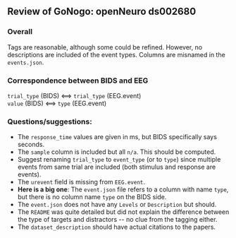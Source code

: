 ## Review of GoNogo:  openNeuro ds002680

### Overall
Tags are reasonable, although some could be refined.
However, no descriptions are included of the event types.
Columns are misnamed in the `events.json`.

### Correspondence between BIDS and EEG
`trial_type` (BIDS) <==> `trial_type` (EEG.event)  
`value` (BIDS) <==> `type` (EEG.event)

### Questions/suggestions:

* The `response_time` values are given in ms, but BIDS specifically says seconds.
* The `sample` column is included but all `n/a`. This should be computed.
* Suggest renaming `trial_type` to `event_type` (or to `type`) since multiple
events from same trial are included (both stimulus and response are events).
* The `urevent` field is missing from `EEG.event`.
* **Here is a big one**: The `event.json` file refers to a column with
name `type`, but there is no column name `type` on the BIDS side.
* The `event.json` does not have any `Levels` or `Description` but should.
* The `README` was quite detailed but did not explain the difference between
the type of targets and distractors -- no clue from the tagging either.
* The `dataset_description` should have actual citations to the papers.
